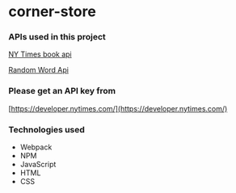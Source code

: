 # corner-store

### APIs used in this project
[NY Times book api](https://developer.nytimes.com/docs/books-product/1/overview)

[Random Word Api](https://random-word-api.herokuapp.com/home)

### Please get an API key from 
[https://developer.nytimes.com/](https://developer.nytimes.com/)

### Technologies used
* Webpack
* NPM
* JavaScript
* HTML
* CSS
